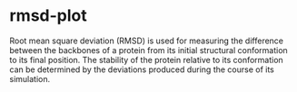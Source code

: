 # rmsd-plot
Root mean square deviation (RMSD) is used for measuring the difference between the backbones of a protein from its initial structural conformation to its final position. The stability of the protein relative to its conformation can be determined by the deviations produced during the course of its simulation.

